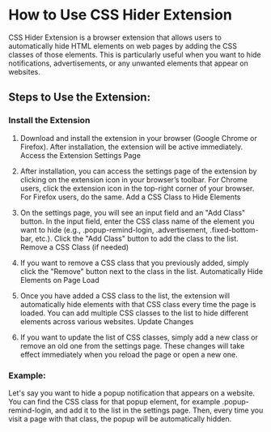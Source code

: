 # How to Use CSS Hider Extension
CSS Hider Extension is a browser extension that allows users to automatically hide HTML elements on web pages by adding the CSS classes of those elements. This is particularly useful when you want to hide notifications, advertisements, or any unwanted elements that appear on websites.

## Steps to Use the Extension:
### Install the Extension

1. Download and install the extension in your browser (Google Chrome or Firefox).
After installation, the extension will be active immediately.
Access the Extension Settings Page

2. After installation, you can access the settings page of the extension by clicking on the extension icon in your browser’s toolbar.
For Chrome users, click the extension icon in the top-right corner of your browser. For Firefox users, do the same.
Add a CSS Class to Hide Elements

3. On the settings page, you will see an input field and an "Add Class" button.
In the input field, enter the CSS class name of the element you want to hide (e.g., .popup-remind-login, .advertisement, .fixed-bottom-bar, etc.).
Click the "Add Class" button to add the class to the list.
Remove a CSS Class (if needed)

4. If you want to remove a CSS class that you previously added, simply click the "Remove" button next to the class in the list.
Automatically Hide Elements on Page Load

5. Once you have added a CSS class to the list, the extension will automatically hide elements with that CSS class every time the page is loaded.
You can add multiple CSS classes to the list to hide different elements across various websites.
Update Changes

6. If you want to update the list of CSS classes, simply add a new class or remove an old one from the settings page.
These changes will take effect immediately when you reload the page or open a new one.
### Example:
Let's say you want to hide a popup notification that appears on a website. You can find the CSS class for that popup element, for example .popup-remind-login, and add it to the list in the settings page. Then, every time you visit a page with that class, the popup will be automatically hidden.

